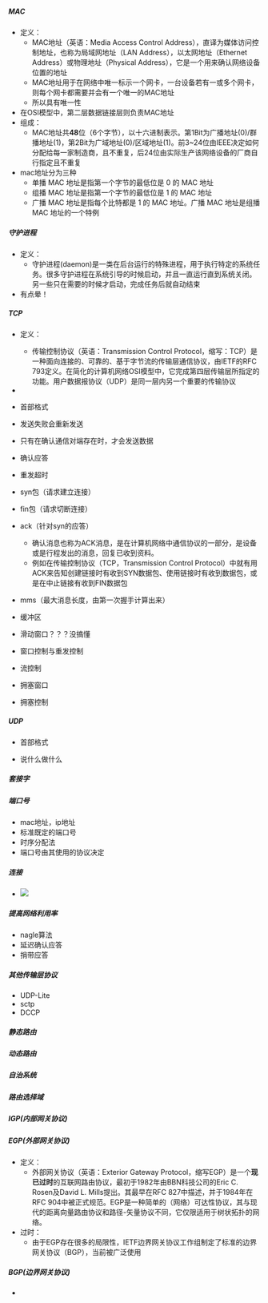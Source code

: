 #####  MAC

- 定义：
  - MAC地址（英语：Media Access Control Address），直译为媒体访问控制地址，也称为局域网地址（LAN Address），以太网地址（Ethernet Address）或物理地址（Physical Address），它是一个用来确认网络设备位置的地址
  - MAC地址用于在网络中唯一标示一个网卡，一台设备若有一或多个网卡，则每个网卡都需要并会有一个唯一的MAC地址
  - 所以具有唯一性
- 在OSI模型中，第二层数据链接层则负责MAC地址
- 组成：
  - MAC地址共**48**位（6个字节），以十六进制表示。第1Bit为广播地址(0)/群播地址(1)，第2Bit为广域地址(0)/区域地址(1)。前3~24位由IEEE决定如何分配给每一家制造商，且不重复，后24位由实际生产该网络设备的厂商自行指定且不重复
- mac地址分为三种
  - 单播 MAC 地址是指第一个字节的最低位是 0 的 MAC 地址
  - 组播 MAC 地址是指第一个字节的最低位是 1 的 MAC 地址
  - 广播 MAC 地址是指每个比特都是 1 的 MAC 地址。广播 MAC 地址是组播 MAC 地址的一个特例



##### 守护进程

- 定义：
  - 守护进程(daemon)是一类在后台运行的特殊进程，用于执行特定的系统任务。很多守护进程在系统引导的时候启动，并且一直运行直到系统关闭。另一些只在需要的时候才启动，完成任务后就自动结束
- 有点晕！



##### TCP

- 定义：
  - 传输控制协议（英语：Transmission Control Protocol，缩写：TCP）是一种面向连接的、可靠的、基于字节流的传输层通信协议，由IETF的RFC 793定义。在简化的计算机网络OSI模型中，它完成第四层传输层所指定的功能。用户数据报协议（UDP）是同一层内另一个重要的传输协议
- 

- 首部格式
- 发送失败会重新发送
- 只有在确认通信对端存在时，才会发送数据
- 确认应答
- 重发超时
- syn包（请求建立连接）
- fin包（请求切断连接）
- ack（针对syn的应答）
  - 确认消息也称为ACK消息，是在计算机网络中通信协议的一部分，是设备或是行程发出的消息，回复已收到资料。
  - 例如在传输控制协议（TCP，Transmission Control Protocol）中就有用ACK来告知创建链接时有收到SYN数据包、使用链接时有收到数据包，或是在中止链接有收到FIN数据包
- mms（最大消息长度，由第一次握手计算出来）
- 缓冲区
- 滑动窗口？？？没搞懂
- 窗口控制与重发控制
- 流控制
- 拥塞窗口
- 拥塞控制

##### UDP

- 首部格式

- 说什么做什么

##### 套接字

##### 端口号

- mac地址，ip地址
- 标准既定的端口号
- 时序分配法
- 端口号由其使用的协议决定

##### 连接

- ![](https://gitee.com/dancsmshenry/photo/raw/master/img/%E8%BF%9E%E6%8E%A5.PNG)



##### 提高网络利用率

- nagle算法
- 延迟确认应答
- 捎带应答

##### 其他传输层协议

- UDP-Lite
- sctp
- DCCP

##### 静态路由

##### 动态路由

##### 自治系统

##### 路由选择域

##### IGP(内部网关协议)

##### EGP(外部网关协议)

- 定义：
  - 外部网关协议（英语：Exterior Gateway Protocol，缩写EGP）是一个**现已过时**的互联网路由协议，最初于1982年由BBN科技公司的Eric C. Rosen及David L. Mills提出。其最早在RFC 827中描述，并于1984年在RFC 904中被正式规范。EGP是一种简单的（网络）可达性协议，其与现代的距离向量路由协议和路径-矢量协议不同，它仅限适用于树状拓扑的网络。
- 过时：
  - 由于EGP存在很多的局限性，IETF边界网关协议工作组制定了标准的边界网关协议（BGP），当前被广泛使用



##### BGP(边界网关协议)

- 



